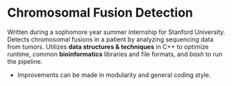# Chromosomal Fusion Detection

Written during a sophomore year summer internship for Stanford University. Detects chromosomal fusions in a patient by analyzing sequencing data from tumors. Utilizes **data structures & techniques** in C++ to optimize runtime, common **bioinformatics** libraries and file formats, and *bash* to run the pipeline.  

* Improvements can be made in modularity and general coding style. 
